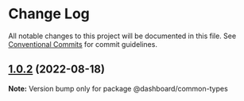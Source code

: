 # Change Log

All notable changes to this project will be documented in this file.
See [Conventional Commits](https://conventionalcommits.org) for commit guidelines.

## [1.0.2](https://gitlab.adjoe.zone/adjoe/frontend/lernajs/compare/v1.0.1...v1.0.2) (2022-08-18)

**Note:** Version bump only for package @dashboard/common-types

